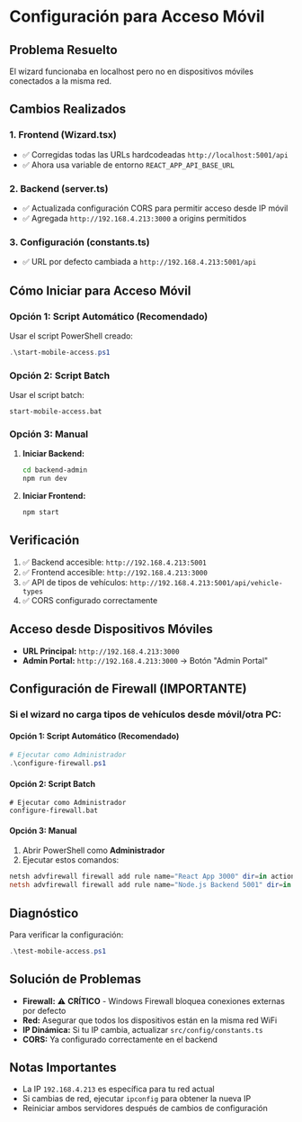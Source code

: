 # Configuración para Acceso Móvil

## Problema Resuelto
El wizard funcionaba en localhost pero no en dispositivos móviles conectados a la misma red.

## Cambios Realizados

### 1. Frontend (Wizard.tsx)
- ✅ Corregidas todas las URLs hardcodeadas `http://localhost:5001/api`
- ✅ Ahora usa variable de entorno `REACT_APP_API_BASE_URL`

### 2. Backend (server.ts)
- ✅ Actualizada configuración CORS para permitir acceso desde IP móvil
- ✅ Agregada `http://192.168.4.213:3000` a origins permitidos

### 3. Configuración (constants.ts)
- ✅ URL por defecto cambiada a `http://192.168.4.213:5001/api`

## Cómo Iniciar para Acceso Móvil

### Opción 1: Script Automático (Recomendado)
Usar el script PowerShell creado:
```powershell
.\start-mobile-access.ps1
```

### Opción 2: Script Batch
Usar el script batch:
```batch
start-mobile-access.bat
```

### Opción 3: Manual
1. **Iniciar Backend:**
   ```bash
   cd backend-admin
   npm run dev
   ```

2. **Iniciar Frontend:**
   ```bash
   npm start
   ```

## Verificación
1. ✅ Backend accesible: `http://192.168.4.213:5001`
2. ✅ Frontend accesible: `http://192.168.4.213:3000`
3. ✅ API de tipos de vehículos: `http://192.168.4.213:5001/api/vehicle-types`
4. ✅ CORS configurado correctamente

## Acceso desde Dispositivos Móviles
- **URL Principal:** `http://192.168.4.213:3000`
- **Admin Portal:** `http://192.168.4.213:3000` → Botón "Admin Portal"

## Configuración de Firewall (IMPORTANTE)

### Si el wizard no carga tipos de vehículos desde móvil/otra PC:

#### Opción 1: Script Automático (Recomendado)
```powershell
# Ejecutar como Administrador
.\configure-firewall.ps1
```

#### Opción 2: Script Batch
```batch
# Ejecutar como Administrador
configure-firewall.bat
```

#### Opción 3: Manual
1. Abrir PowerShell como **Administrador**
2. Ejecutar estos comandos:
```powershell
netsh advfirewall firewall add rule name="React App 3000" dir=in action=allow protocol=TCP localport=3000 remoteip=192.168.0.0/16
netsh advfirewall firewall add rule name="Node.js Backend 5001" dir=in action=allow protocol=TCP localport=5001 remoteip=192.168.0.0/16
```

## Diagnóstico
Para verificar la configuración:
```powershell
.\test-mobile-access.ps1
```

## Solución de Problemas
- **Firewall:** ⚠️ **CRÍTICO** - Windows Firewall bloquea conexiones externas por defecto
- **Red:** Asegurar que todos los dispositivos están en la misma red WiFi
- **IP Dinámica:** Si tu IP cambia, actualizar `src/config/constants.ts`
- **CORS:** Ya configurado correctamente en el backend

## Notas Importantes
- La IP `192.168.4.213` es específica para tu red actual
- Si cambias de red, ejecutar `ipconfig` para obtener la nueva IP
- Reiniciar ambos servidores después de cambios de configuración
